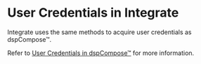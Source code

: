 # User Credentials in Integrate

Integrate uses the same methods to acquire user credentials as
dspCompose™.

Refer to [User Credentials in
dspCompose™](../../../Data_Quality/dspCompose/Config/User_Credentials_in_dspCompose.htm)
for more information.
